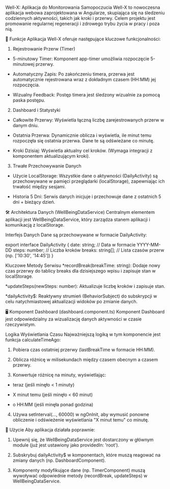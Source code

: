 Well-X: Aplikacja do Monitorowania Samopoczucia
Well-X to nowoczesna aplikacja webowa zaprojektowana w Angularze, skupiająca się na śledzeniu codziennych aktywności, takich jak kroki i przerwy. Celem projektu jest promowanie regularnej regeneracji i zdrowego trybu życia w pracy i poza nią.

🚀 Funkcje
Aplikacja Well-X oferuje następujące kluczowe funkcjonalności:

1. Rejestrowanie Przerw (Timer)
  * 5-minutowy Timer: Komponent app-timer umożliwia rozpoczęcie 5-minutowej przerwy.
  
  * Automatyczny Zapis: Po zakończeniu timera, przerwa jest automatycznie rejestrowana wraz z dokładnym czasem (HH:MM) jej rozpoczęcia.
  
  * Wizualny Feedback: Postęp timera jest śledzony wizualnie za pomocą paska postępu.

2. Dashboard i Statystyki
  * Całkowite Przerwy: Wyświetla łączną liczbę zarejestrowanych przerw w danym dniu.
  
  * Ostatnia Przerwa: Dynamicznie oblicza i wyświetla, ile minut temu rozpoczęła się ostatnia przerwa. Dane te są odświeżane co minutę.
  
  * Kroki Dzisiaj: Wyświetla aktualny cel kroków. (Wymaga integracji z komponentem aktualizującym kroki).

3. Trwałe Przechowywanie Danych
  * Użycie LocalStorage: Wszystkie dane o aktywności (DailyActivity) są przechowywane w pamięci przeglądarki (localStorage), zapewniając ich trwałość między sesjami.
  
  * Historia 5 Dni: Serwis danych inicjuje i przechowuje dane z ostatnich 5 dni + bieżący dzień.

🛠️ Architektura Danych (WellBeingDataService)
Centralnym elementem aplikacji jest WellBeingDataService, który zarządza stanem aplikacji i komunikacją z localStorage.

Interfejs Danych
Dane są przechowywane w formacie DailyActivity:

export interface DailyActivity {
  date: string;       // Data w formacie YYYY-MM-DD
  steps: number;      // Liczba kroków
  breaks: string[];   // Lista czasów przerw (np. ['10:30', '14:45'])
}

Kluczowe Metody Serwisu
  *recordBreak(breakTime: string): Dodaje nowy czas przerwy do tablicy breaks dla dzisiejszego wpisu i zapisuje stan w localStorage.
  
  *updateSteps(newSteps: number): Aktualizuje liczbę kroków i zapisuje stan.
  
  *dailyActivity$: Reaktywny strumień (BehaviorSubject) do subskrypcji w celu natychmiastowej aktualizacji widoków po zmianie danych.

🖥️ Komponent Dashboard (dashboard.component.ts)
Komponent Dashboard jest odpowiedzialny za wizualizację danych aktywności w czasie rzeczywistym.

Logika Wyświetlania Czasu
Najważniejszą logiką w tym komponencie jest funkcja calculateTimeAgo:

1. Pobiera czas ostatniej przerwy (lastBreakTime w formacie HH:MM).

2. Oblicza różnicę w milisekundach między czasem obecnym a czasem przerwy.

3. Konwertuje różnicę na minuty, wyświetlając:

  * teraz (jeśli minęło < 1 minuty)
  
  * X minut temu (jeśli minęło < 60 minut)
  
  * o HH:MM (jeśli minęła ponad godzina)

4. Używa setInterval(..., 60000) w ngOnInit, aby wymusić ponowne obliczenie i odświeżenie wyświetlania "X minut temu" co minutę.

🔌 Użycie
Aby aplikacja działała poprawnie:
  1. Upewnij się, że WellBeingDataService jest dostarczony w głównym module (już jest ustawiony jako providedIn: 'root').
  
  2. Subskrybuj dailyActivity$ w komponentach, które muszą reagować na zmiany danych (np. DashboardComponent).
  
  3. Komponenty modyfikujące dane (np. TimerComponent) muszą wywoływać odpowiednie metody (recordBreak, updateSteps) w WellBeingDataService.
